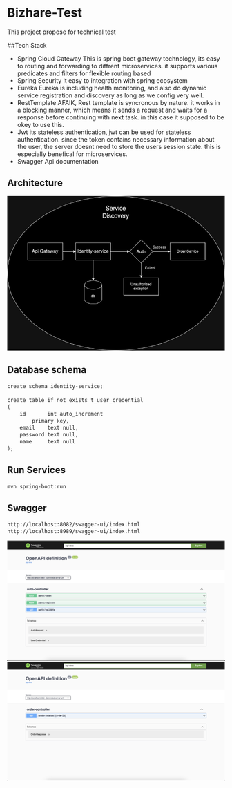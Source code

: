 # Bizhare-Test
This project propose for technical test

##Tech Stack
- Spring Cloud Gateway
  This is spring boot gateway technology, its easy to routing and forwarding to diffrent microservices. it supports various predicates and filters for flexible routing based
- Spring Security
  it easy to integration with spring ecosystem
- Eureka
  Eureka is including health monitoring, and also do dynamic service registration and discovery as long as we config very well.
- RestTemplate
  AFAIK, Rest template is syncronous by nature. it works in a blocking manner, which means it sends a request and waits for a response before continuing with next task. in this case it supposed to be okey to use this.
- Jwt
  its stateless authentication, jwt can be used for stateless authentication. since the token contains necessary information about the user, the server doesnt need to store the users session state. this is especially benefical for microservices.
- Swagger
  Api documentation

## Architecture
![Architecture](/image/bizshare-test.jpg "Architecture")

## Database schema

```
create schema identity-service;

create table if not exists t_user_credential
(
    id       int auto_increment
        primary key,
    email    text null,
    password text null,
    name     text null
);
```

## Run Services
```
mvn spring-boot:run
```

## Swagger
```
http://localhost:8082/swagger-ui/index.html
http://localhost:8989/swagger-ui/index.html

```
![Swagger-1](/image/swagger-1.png "Swagger-1")
![Swagger-2](/image/swagger-2.png "Swagger-2")